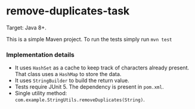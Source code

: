 # remove-duplicates-task

Target: Java 8+.

This is a simple Maven project. To run the tests simply run `mvn test`

### Implementation details
- It uses `HashSet` as a cache to keep track of characters already present. That class uses a `HashMap` to store the data.
- It uses `StringBuilder` to build the return value.
- Tests require JUnit 5. The dependency is present in `pom.xml`.
- Single utility method: `com.example.StringUtils.removeDuplicates(String)`.